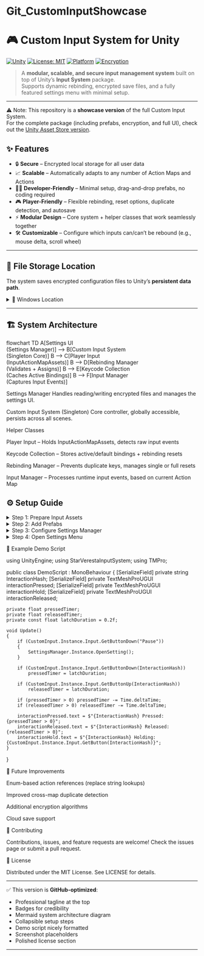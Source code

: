 # Git_CustomInputShowcase
# 🎮 Custom Input System for Unity

[![Unity](https://img.shields.io/badge/Unity-2021%2B-black?logo=unity)](https://unity.com/)
[![License: MIT](https://img.shields.io/badge/License-MIT-green.svg)](./LICENSE)
[![Platform](https://img.shields.io/badge/Platform-Windows%20%7C%20Mac%20%7C%20Linux-blue)]()
[![Encryption](https://img.shields.io/badge/Encrypted-Yes-purple)]()

> A **modular, scalable, and secure input management system** built on top of Unity’s **Input System** package.  
> Supports dynamic rebinding, encrypted save files, and a fully featured settings menu with minimal setup.

---
⚠️ Note: This repository is a **showcase version** of the full Custom Input System.  
For the complete package (including prefabs, encryption, and full UI), check out the [Unity Asset Store version](#).

## ✨ Features

- 🔒 **Secure** – Encrypted local storage for all user data  
- 📈 **Scalable** – Automatically adapts to any number of Action Maps and Actions  
- 👨‍💻 **Developer-Friendly** – Minimal setup, drag-and-drop prefabs, no coding required  
- 🎮 **Player-Friendly** – Flexible rebinding, reset options, duplicate detection, and autosave  
- ⚡ **Modular Design** – Core system + helper classes that work seamlessly together  
- 🛠 **Customizable** – Configure which inputs can/can’t be rebound (e.g., mouse delta, scroll wheel)  

---

## 📂 File Storage Location

The system saves encrypted configuration files to Unity’s **persistent data path**.  

<details>
<summary>📍 Windows Location</summary>

1. Press **`Win + R`**  
2. Type **`%appdata%`** and press Enter  
3. Navigate **one folder up** to the `AppData` directory  
4. Go to:  

AppData/LocalLow/DefaultCompany/<ProjectName>/


Inside this folder, you’ll find:  
- `DefaultKeybinds.dat` – Default bindings (created at first launch)  
- `SettingsConfig.dat` – User preferences (custom keybinds, audio, general settings, etc.)  

> Both files are **encrypted by default** to prevent tampering.  
</details>

---

## 🏗 System Architecture

flowchart TD
    A[Settings UI <br>(Settings Manager)] --> B[Custom Input System <br>(Singleton Core)]
    B --> C[Player Input <br> (InputActionMapAssets)]
    B --> D[Rebinding Manager <br> (Validates + Assigns)]
    B --> E[Keycode Collection <br> (Caches Active Bindings)]
    B --> F[Input Manager <br> (Captures Input Events)]

Settings Manager
Handles reading/writing encrypted files and manages the settings UI.

Custom Input System (Singleton)
Core controller, globally accessible, persists across all scenes.

Helper Classes

Player Input – Holds InputActionMapAssets, detects raw input events

Keycode Collection – Stores active/default bindings + rebinding resets

Rebinding Manager – Prevents duplicate keys, manages single or full resets

Input Manager – Processes runtime input events, based on current Action Map

## ⚙️ Setup Guide
<details> <summary>Step 1: Prepare Input Assets</summary>

Create and configure your InputActionMapAssets with the required action maps and actions.

</details> <details> <summary>Step 2: Add Prefabs</summary>

Drag the InputSystemManager prefab into your scene.

Drag the SettingsManager prefab into your scene.

</details> <details> <summary>Step 3: Configure Settings Manager</summary>

Assign references:

Action Map Button Prefab

Keybind Prefab

Buttons (Apply, Reset, AutoSave)

Link your InputActionMapAssets in the Input Asset field.

</details> <details> <summary>Step 4: Open Settings Menu</summary>

Use the SettingsManager instance at runtime.

// Example: Open settings when Pause is pressed
if (CustomInput.Instance.Input.GetButtonDown("Pause"))
{
    SettingsManager.Instance.OpenSetting();
}

</details>

📖 Example Demo Script

using UnityEngine;
using StarVerestaInputSystem;
using TMPro;

public class DemoScript : MonoBehaviour
{
    [SerializeField] private string InteractionHash;
    [SerializeField] private TextMeshProUGUI interactionPressed;
    [SerializeField] private TextMeshProUGUI interactionHold;
    [SerializeField] private TextMeshProUGUI interactionReleased;

    private float pressedTimer;
    private float releasedTimer;
    private const float latchDuration = 0.2f;

    void Update()
    {
        if (CustomInput.Instance.Input.GetButtonDown("Pause"))
        {
            SettingsManager.Instance.OpenSetting();
        }

        if (CustomInput.Instance.Input.GetButtonDown(InteractionHash))
            pressedTimer = latchDuration;

        if (CustomInput.Instance.Input.GetButtonUp(InteractionHash))
            releasedTimer = latchDuration;

        if (pressedTimer > 0) pressedTimer -= Time.deltaTime;
        if (releasedTimer > 0) releasedTimer -= Time.deltaTime;

        interactionPressed.text = $"{InteractionHash} Pressed: {pressedTimer > 0}";
        interactionReleased.text = $"{InteractionHash} Released: {releasedTimer > 0}";
        interactionHold.text = $"{InteractionHash} Holding: {CustomInput.Instance.Input.GetButton(InteractionHash)}";
    }
}


🚀 Future Improvements

Enum-based action references (replace string lookups)

Improved cross-map duplicate detection

Additional encryption algorithms

Cloud save support


🤝 Contributing

Contributions, issues, and feature requests are welcome!
Check the issues page
 or submit a pull request.


📜 License

Distributed under the MIT License.
See LICENSE
 for details.

 
---

✅ This version is **GitHub-optimized**:  
- Professional tagline at the top  
- Badges for credibility  
- Mermaid system architecture diagram  
- Collapsible setup steps  
- Demo script nicely formatted  
- Screenshot placeholders  
- Polished license section  

---
